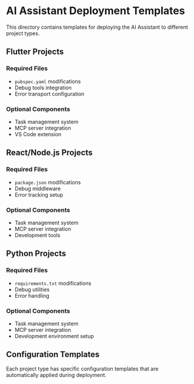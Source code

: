 # AI Assistant Deployment Templates

This directory contains templates for deploying the AI Assistant to different project types.

## Flutter Projects

### Required Files
- `pubspec.yaml` modifications
- Debug tools integration
- Error transport configuration

### Optional Components
- Task management system
- MCP server integration
- VS Code extension

## React/Node.js Projects

### Required Files
- `package.json` modifications
- Debug middleware
- Error tracking setup

### Optional Components
- Task management system
- MCP server integration
- Development tools

## Python Projects

### Required Files
- `requirements.txt` modifications
- Debug utilities
- Error handling

### Optional Components
- Task management system
- MCP server integration
- Development environment setup

## Configuration Templates

Each project type has specific configuration templates that are automatically applied during deployment.
